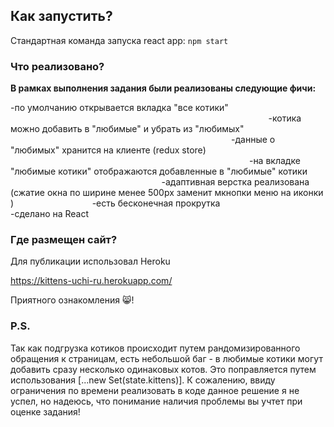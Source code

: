 
## Как запустить?

Стандартная команда запуска react app: `npm start`

### Что реализовано?

**В рамках выполнения задания были реализованы следующие фичи:**

-по умолчанию открывается вкладка "все котики"                                                               
-котика можно добавить в "любимые" и убрать из "любимых"                                                  
-данные о "любимых" хранится на клиенте (redux store)                                           
-на вкладке "любимые котики" отображаются добавленные в "любимые" котики                        
-адаптивная верстка реализована (сжатие окна по ширине менее 500px заменит мкнопки меню на иконки )              
-есть бесконечная прокрутка                
-сделано на React                

### Где размещен сайт?

Для публикации использовал Heroku

https://kittens-uchi-ru.herokuapp.com/

Приятного ознакомления 😸!

### P.S.

Так как подгрузка котиков происходит путем рандомизированного обращения к страницам, есть небольшой баг - в любимые котики могут добавить сразу несколько одинаковых котов.
Это поправляется путем использования [...new Set(state.kittens)]. К сожалению, ввиду ограничения по времени реализовать в коде данное решение я не успел, но надеюсь, что понимание наличия проблемы вы учтет при оценке задания!
